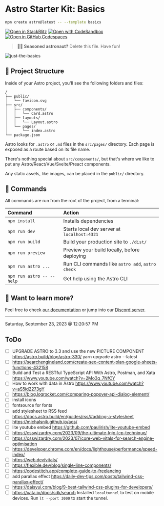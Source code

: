 # Astro Starter Kit: Basics

```sh
npm create astro@latest -- --template basics
```

[![Open in StackBlitz](https://developer.stackblitz.com/img/open_in_stackblitz.svg)](https://stackblitz.com/github/withastro/astro/tree/latest/examples/basics)
[![Open with CodeSandbox](https://assets.codesandbox.io/github/button-edit-lime.svg)](https://codesandbox.io/p/sandbox/github/withastro/astro/tree/latest/examples/basics)
[![Open in GitHub Codespaces](https://github.com/codespaces/badge.svg)](https://codespaces.new/withastro/astro?devcontainer_path=.devcontainer/basics/devcontainer.json)

> 🧑‍🚀 **Seasoned astronaut?** Delete this file. Have fun!

![just-the-basics](https://github.com/withastro/astro/assets/2244813/a0a5533c-a856-4198-8470-2d67b1d7c554)

## 🚀 Project Structure

Inside of your Astro project, you'll see the following folders and files:

```text
/
├── public/
│   └── favicon.svg
├── src/
│   ├── components/
│   │   └── Card.astro
│   ├── layouts/
│   │   └── Layout.astro
│   └── pages/
│       └── index.astro
└── package.json
```

Astro looks for `.astro` or `.md` files in the `src/pages/` directory. Each page is exposed as a route based on its file name.

There's nothing special about `src/components/`, but that's where we like to put any Astro/React/Vue/Svelte/Preact components.

Any static assets, like images, can be placed in the `public/` directory.

## 🧞 Commands

All commands are run from the root of the project, from a terminal:

| Command                   | Action                                           |
| :------------------------ | :----------------------------------------------- |
| `npm install`             | Installs dependencies                            |
| `npm run dev`             | Starts local dev server at `localhost:4321`      |
| `npm run build`           | Build your production site to `./dist/`          |
| `npm run preview`         | Preview your build locally, before deploying     |
| `npm run astro ...`       | Run CLI commands like `astro add`, `astro check` |
| `npm run astro -- --help` | Get help using the Astro CLI                     |

## 👀 Want to learn more?

Feel free to check [our documentation](https://docs.astro.build) or jump into our [Discord server](https://astro.build/chat).

---

Saturday, September 23, 2023 @ 12:20:57 PM

## ToDo

- [ ] UPGRADE ASTRO to 3.3 and use the new PICTURE COMPONENT https://astro.build/blog/astro-330/ yarn upgrade astro --latest
- [ ] https://searchengineland.com/create-seo-content-plan-google-sheets-functions-432158
- [ ] Build and Test a RESTful TypeScript API With Astro, Postman, and Xata https://www.youtube.com/watch?v=2Mo3q_7NfCY
- [ ] How to work with data in Astro https://www.youtube.com/watch?v=aS5id2273gY
- [ ] https://blog.logrocket.com/comparing-popover-api-dialog-element/
- [ ] install icons
- [ ] fontsource for fonts
- [ ] add stylesheet to RSS feed https://docs.astro.build/en/guides/rss/#adding-a-stylesheet
- [ ] https://michalsnik.github.io/aos/
- [ ] lite youtube embed https://github.com/paulirish/lite-youtube-embed
- [ ] https://csswizardry.com/2023/09/the-ultimate-lqip-lcp-technique/
- [ ] https://csswizardry.com/2023/07/core-web-vitals-for-search-engine-optimisation
- [ ] https://developer.chrome.com/en/docs/lighthouse/performance/speed-index/
- [ ] https://web.dev/vitals/
- [ ] https://flexible.dev/blog/single-line-components/
- [ ] https://codestitch.app/complete-guide-to-freelancing
- [ ] add parallax effect https://daily-dev-tips.com/posts/tailwind-css-parallax-effect/
- [ ] https://daisyui.com/blog/9-best-tailwind-css-plugins-for-developers/
- [ ] https://xata.io/docs/sdk/search
      Installed `localtunnel` to test on mobile devices. Run `lt --port 3000` to start the tunnel.
